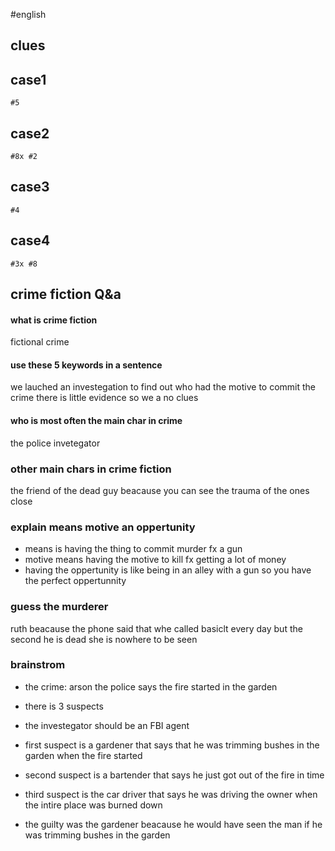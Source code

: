  #english 



## clues


## case1
	#5

## case2
	#8x #2

## case3
	#4

## case4
	#3x #8









## crime fiction Q&a
#### what is crime fiction
fictional crime
#### use these 5 keywords in a sentence
we lauched an investegation to find out who had the motive to commit the crime there is little evidence so we a no clues
#### who is most often the main char in crime
the police invetegator
### other main chars in crime fiction 
the friend of the dead guy beacause you can see the trauma of the ones close
### explain means motive an oppertunity
- means is having the thing to commit murder fx a gun
- motive means having the motive to kill fx getting a lot of money
- having the oppertunity is like being in an alley with a gun so you have the perfect oppertunnity
### guess the murderer
ruth
beacause the phone said that whe called basiclt every day but the second he is dead she is nowhere to be seen 






### brainstrom
- the crime: arson the police says the fire started in the garden
- there is 3 suspects
- the investegator should be an FBI agent
- first suspect is a gardener that says that he was trimming bushes in the garden when the fire started
- second suspect is a bartender that says he just got out of the fire in time
- third suspect is the car driver that says he was driving the owner when the intire place was burned down


- the guilty was the gardener beacause he would have seen the man if he was trimming bushes in the garden